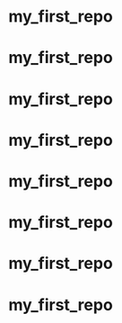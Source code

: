 # my_first_repo
# my_first_repo
# my_first_repo
# my_first_repo
# my_first_repo
# my_first_repo
# my_first_repo
# my_first_repo
